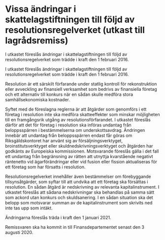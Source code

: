 # Vissa ändringar i skattelagstiftningen till följd av resolutionsregelverket (utkast till lagrådsremiss)

I utkastet föreslås ändringar i skattelagstiftningen till följd av resolutionsregelverket som trädde i kraft den 1 februari 2016.

I utkastet föreslås ändringar i skattelagstiftningen till följd av resolutionsregelverket som trädde i kraft den 1 februari 2016.

Resolution är ett särskilt förfarande under statlig kontroll för rekonstruktion eller avveckling av finansiell verksamhet som bedrivs av finansiella företag och ett alternativ till konkurs när en sådan skulle medföra stora samhällsekonomiska kostnader.

Syftet med de föreslagna reglerna är att åtgärder som genomförs i ett
företag i resolution inte ska medföra skatteeffekter som minskar
möjligheten till en framgångsrik utgång av resolutionsförfarandet. I
utkastet föreslås därför att det för företag i resolution ska införas undantag från beloppsspärren i bestämmelserna om underskottsavdrag. Ändringen innebär att undantag från beloppsspärren endast får göras om Riksgäldskontoret har använt sig av försäljningsverktyget, broinstitutsverktyget eller skuldnedskrivningsverktyget och åtgärden har godkänts av Europeiska kommissionen. Motsvarande föreslås gälla i det fall ett undantag från begränsning av rätten att utnyttja kvarstående negativt räntenetto vid ägarförändringar eller vid fusion eller fission aktualiseras för ett företag som har försatts i resolution.

Resolutionsregelverket innehåller även bestämmelser om förebyggande tillsynsåtgärder, som syftar till att undvika att ett företag ska försättas i resolution. En sådan åtgärd är nedskrivning av relevanta kapitalinstrument. I utkastet föreslås att sådana nedskrivningar ska behandlas på samma sätt som ackord utan konkurs och skuldsanering. I en sådan situation ska det belopp som motsvarar summan av de kapitalinstrument som skrivits ned inte tas upp som intäkt.

Ändringarna föreslås träda i kraft den 1 januari 2021.

Remissvaren ska ha kommit in till Finansdepartementet senast den 3 augusti 2020.
